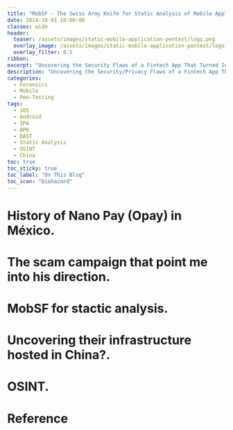 ```yaml
---
title: "MobSF - The Swiss Army Knife for Static Analysis of Mobile Applications"
date: 2024-10-01 10:00:00
classes: wide
header:
  teaser: /assets/images/static-mobile-application-pentest/logo.png
  overlay_image: /assets/images/static-mobile-application-pentest/logo.png
  overlay_filter: 0.5
ribbon: 
excerpt: "Uncovering the Security Flaws of a Fintech App That Turned Into Fraud After Shutdown Part 1"
description: "Uncovering the Security/Privacy Flaws of a Fintech App That Turned Into Fraud After Shutdown Part 1"
categories:
  - Forensics
  - Mobile
  - Pen-Testing
tags:
  - iOS
  - Android
  - IPA
  - APK
  - DAST
  - Static Analysis
  - OSINT
  - China
toc: true
toc_sticky: true
toc_label: "On This Blog"
toc_icon: "biohazard"
---
```

# History of Nano Pay (Opay) in México.

# The scam campaign that point me into his direction. 

# MobSF for stactic analysis.

# Uncovering their infrastructure hosted in China?.

# OSINT.

# Reference 

